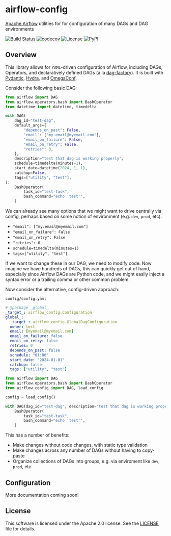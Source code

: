 # airflow-config

[Apache Airflow](https://airflow.apache.org) utilities for for configuration of many DAGs and DAG environments

[![Build Status](https://github.com/airflow-laminar/airflow-config/actions/workflows/build.yml/badge.svg?branch=main&event=push)](https://github.com/airflow-laminar/airflow-config/actions/workflows/build.yml)
[![codecov](https://codecov.io/gh/airflow-laminar/airflow-config/branch/main/graph/badge.svg)](https://codecov.io/gh/airflow-laminar/airflow-config)
[![License](https://img.shields.io/github/license/airflow-laminar/airflow-config)](https://github.com/airflow-laminar/airflow-config)
[![PyPI](https://img.shields.io/pypi/v/airflow-config.svg)](https://pypi.python.org/pypi/airflow-config)

## Overview

This library allows for `YAML`-driven configuration of Airflow, including DAGs, Operators, and declaratively defined DAGs (à la [dag-factory](https://github.com/astronomer/dag-factory)). It is built with [Pydantic](https://pydantic.dev), [Hydra](https://hydra.cc), and [OmegaConf](https://omegaconf.readthedocs.io/).

Consider the following basic DAG:

```python
from airflow import DAG
from airflow.operators.bash import BashOperator
from datetime import datetime, timedelta

with DAG(
    dag_id="test-dag",
    default_args={
        "depends_on_past": False,
        "email": ["my.email@myemail.com"],
        "email_on_failure": False,
        "email_on_retry": False,
        "retries": 0,
    },
    description="test that dag is working properly",
    schedule=timedelta(minutes=1),
    start_date=datetime(2024, 1, 1),
    catchup=False,
    tags=["utility", "test"],
):
    BashOperator(
        task_id="test-task",
        bash_command="echo 'test'",
    )
```

We can already see many options that we might want to drive centrally via config, perhaps based on some notion of environment (e.g. `dev`, `prod`, etc).

- `"email": ["my.email@myemail.com"]`
- `"email_on_failure": False`
- `"email_on_retry": False`
- `"retries": 0`
- `schedule=timedelta(minutes=1)`
- `tags=["utility", "test"]`

If we want to change these in our DAG, we need to modify code. Now imagine we have hundreds of DAGs, this can quickly get out of hand, especially since Airflow DAGs are Python code, and we might easily inject a syntax error or a trailing comma or other common problem.

Now consider the alternative, config-driven approach:

`config/config.yaml`

```yaml
# @package _global_
_target_: airflow_config.Configuration
global_:
  _target_: airflow_config.GlobalDagConfiguration
  owner: test
  email: [myemail@myemail.com]
  email_on_failure: false
  email_on_retry: false
  retries: 0
  depends_on_past: false
  schedule: "01:00"
  start_date: "2024-01-01"
  catchup: false
  tags: ["utility", "test"]
```

```python
from airflow import DAG
from airflow.operators.bash import BashOperator
from airflow_config import DAG, load_config

config = load_config()

with DAG(dag_id="test-dag", description="test that dag is working properly", config=config):
    BashOperator(
        task_id="test-task",
        bash_command="echo 'test'",
    )
```

This has a number of benefits:

- Make changes without code changes, with static type validation
- Make changes across any number of DAGs without having to copy-paste
- Organize collections of DAGs into groups, e.g. via enviroment like `dev`, `prod`, etc

## Configuration

More documentation coming soon!

## License

This software is licensed under the Apache 2.0 license. See the [LICENSE](LICENSE) file for details.
